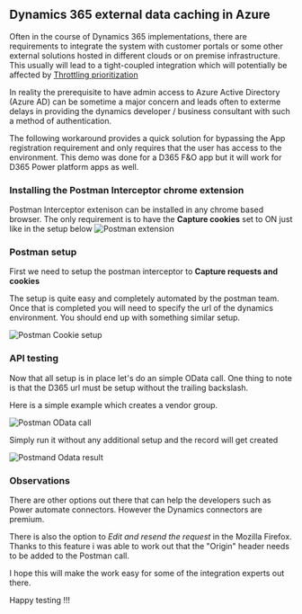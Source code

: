 ## Dynamics 365 external data caching in Azure

Often in the course of Dynamics 365 implementations, there are requirements to integrate the system with customer portals or some other external solutions hosted in different clouds or on premise infrastructure. This usually will lead to a tight-coupled integration which will potentially be affected by [Throttling prioritization]([https://docs.microsoft.com/en-us/dynamics365/fin-ops-core/dev-itpro/data-entities/priority-based-throttling])

In reality the prerequisite to have admin access to Azure Active Directory (Azure AD) can be sometime a major concern and leads often to exterme delays in providing the dynamics developer / business consultant with such a method of authentication.

The following workaround provides a quick solution for bypassing the App registration requirement and only requires that the user has access to the environment.
This demo was done for a D365 F&O app but it will work for D365 Power platform apps as well. 

### Installing the Postman Interceptor chrome extension

Postman Interceptor extenison can be installed in any chrome based browser. 
The only requirement is to have the **Capture cookies** set to ON just like in the setup below
![Postman extension](https://user-images.githubusercontent.com/25058196/158826065-1f433411-1dbe-45d9-9108-d8d3a47acf4f.PNG)


### Postman setup

First we need to setup the postman interceptor to **Capture requests and cookies**

The setup is quite easy and completely automated by the postman team. Once that is completed you will need to specify the url of the dynamics environment.
You should end up with something similar setup.  

![Postman Cookie setup](https://user-images.githubusercontent.com/25058196/158826075-5d0912f1-1576-46a6-a4f8-e71f45f7cb71.PNG)


### API testing

Now that all setup is in place let's do an simple OData call. One thing to note is that the D365 url must be setup without the trailing backslash.

Here is a simple example which creates a vendor group.

![Postman OData call](https://user-images.githubusercontent.com/25058196/158974766-8aea6643-162d-4ddd-bc93-79d5102f762c.PNG)

Simply run it without any additional setup and the record will get created

![Postmand Odata result](https://user-images.githubusercontent.com/25058196/158975540-650f827c-e172-4361-984d-8c697a455a8c.PNG)

### Observations

There are other options out there that can help the developers such as Power automate connectors. However the Dynamics connectors are premium.

There is also the option to *Edit and resend the request* in the Mozilla Firefox. Thanks to this feature i was able to work out that the "Origin" header needs to be added to the Postman call.

I hope this will make the work easy for some of the integration experts out there. 

Happy testing !!!

